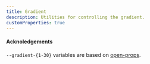 ```yaml
---
title: Gradient
description: Utilities for controlling the gradient.
customProperties: true
---
```

<div>
    <table-utility prefix="bg-gradient" property="gradient" attribute="background" custom-property="gradient"></table-utility>
    <gradient-backgrounds></gradient-backgrounds>
</div>

#### Acknoledgements

`--gradient-{1-30}` variables are based on [open-props](https://github.com/argyleink/open-props).